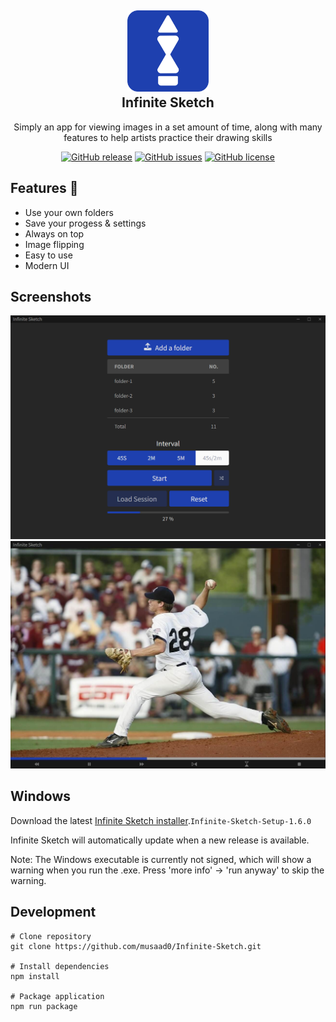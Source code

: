 <h2 align="center">
    <a href="https://github.com/musaad0/Infinite-Sketch">
    <img src="https://github.com/musaad0/Infinite-Sketch/blob/main/assets/icon.png" alt="Infinite Sketch" width="130">
    </a>
    <br>
    Infinite Sketch
</h2>

 <p align="center">
    Simply an app for viewing images in a set amount of time, along with many features to help artists practice their drawing skills
</p>

<div align="center">
<a href="https://github.com/musaad0/Infinite-Sketch/releases/latest"> <img alt="GitHub release" src="https://img.shields.io/badge/Latest-v1.6.0-blue"></a>
<a href="https://github.com/musaad0/Infinite-Sketch/issues"> <img alt="GitHub issues" src="https://img.shields.io/github/issues/musaad0/Infinite-Sketch"></a>
<a href="https://github.com/musaad0/Infinite-Sketch/blob/main/LICENSE"> <img alt="GitHub license" src="https://img.shields.io/github/license/musaad0/Infinite-Sketch"></a>
</div>

## Features :rocket:

- Use your own folders
- Save your progess & settings
- Always on top
- Image flipping
- Easy to use
- Modern UI

## Screenshots

![app screenshot-1](https://github.com/musaad0/Infinite-Sketch/blob/main/screenshots/Infinite_Sketch_1.png 'screenshot-1')
![app screenshot-2](https://github.com/musaad0/Infinite-Sketch/blob/main/screenshots/Infinite_Sketch_2.jpg 'screenshot-2')

## Windows

Download the latest [Infinite Sketch installer](https://github.com/musaad0/Infinite-Sketch/releases/latest).`Infinite-Sketch-Setup-1.6.0`

Infinite Sketch will automatically update when a new release is available.

Note: The Windows executable is currently not signed, which will show a warning when you run the .exe. Press 'more info' -> 'run anyway' to skip the warning.

## Development

```
# Clone repository
git clone https://github.com/musaad0/Infinite-Sketch.git

# Install dependencies
npm install

# Package application
npm run package
```
